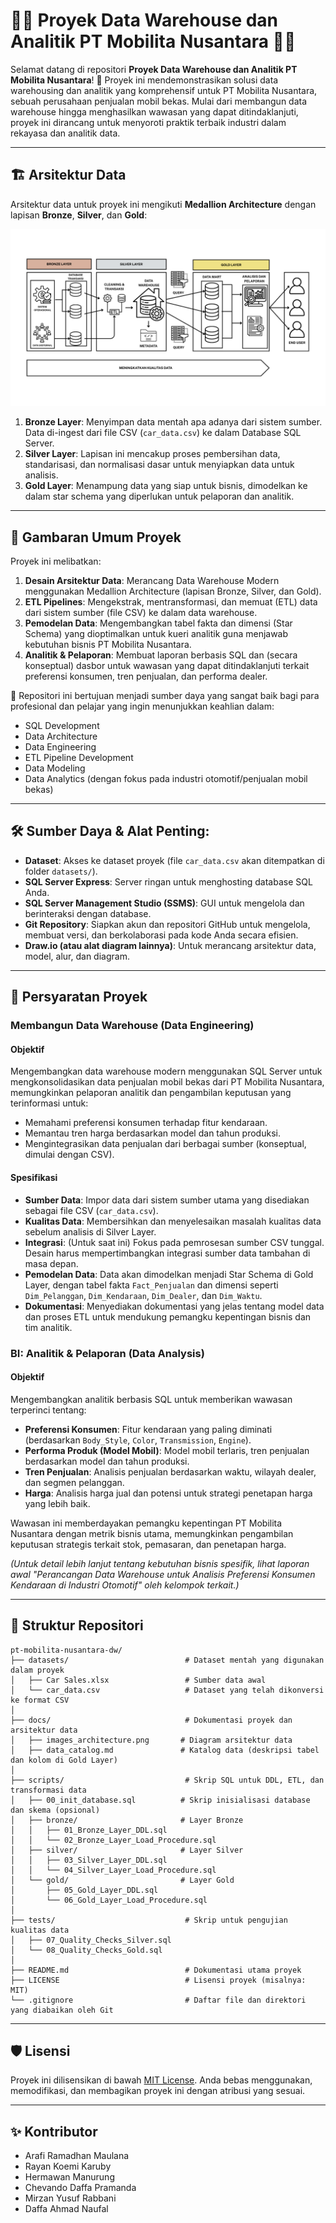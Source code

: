 # 🚗💨 Proyek Data Warehouse dan Analitik PT Mobilita Nusantara 🚗💨

Selamat datang di repositori **Proyek Data Warehouse dan Analitik PT Mobilita Nusantara**! 🚀
Proyek ini mendemonstrasikan solusi data warehousing dan analitik yang komprehensif untuk PT Mobilita Nusantara, sebuah perusahaan penjualan mobil bekas. Mulai dari membangun data warehouse hingga menghasilkan wawasan yang dapat ditindaklanjuti, proyek ini dirancang untuk menyoroti praktik terbaik industri dalam rekayasa dan analitik data.

---
## 🏗️ Arsitektur Data

Arsitektur data untuk proyek ini mengikuti **Medallion Architecture** dengan lapisan **Bronze**, **Silver**, dan **Gold**:

![Arsitektur Data Warehouse PT Mobilita Nusantara](docs/images_architecture.png)

1.  **Bronze Layer**: Menyimpan data mentah apa adanya dari sistem sumber. Data di-ingest dari file CSV (`car_data.csv`) ke dalam Database SQL Server.
2.  **Silver Layer**: Lapisan ini mencakup proses pembersihan data, standarisasi, dan normalisasi dasar untuk menyiapkan data untuk analisis.
3.  **Gold Layer**: Menampung data yang siap untuk bisnis, dimodelkan ke dalam star schema yang diperlukan untuk pelaporan dan analitik.

---
## 📖 Gambaran Umum Proyek

Proyek ini melibatkan:

1.  **Desain Arsitektur Data**: Merancang Data Warehouse Modern menggunakan Medallion Architecture (lapisan Bronze, Silver, dan Gold).
2.  **ETL Pipelines**: Mengekstrak, mentransformasi, dan memuat (ETL) data dari sistem sumber (file CSV) ke dalam data warehouse.
3.  **Pemodelan Data**: Mengembangkan tabel fakta dan dimensi (Star Schema) yang dioptimalkan untuk kueri analitik guna menjawab kebutuhan bisnis PT Mobilita Nusantara.
4.  **Analitik & Pelaporan**: Membuat laporan berbasis SQL dan (secara konseptual) dasbor untuk wawasan yang dapat ditindaklanjuti terkait preferensi konsumen, tren penjualan, dan performa dealer.

🎯 Repositori ini bertujuan menjadi sumber daya yang sangat baik bagi para profesional dan pelajar yang ingin menunjukkan keahlian dalam:
* SQL Development
* Data Architecture
* Data Engineering
* ETL Pipeline Development
* Data Modeling
* Data Analytics (dengan fokus pada industri otomotif/penjualan mobil bekas)

---
## 🛠️ Sumber Daya & Alat Penting:

* **Dataset**: Akses ke dataset proyek (file `car_data.csv` akan ditempatkan di folder `datasets/`).
* **SQL Server Express**: Server ringan untuk menghosting database SQL Anda.
* **SQL Server Management Studio (SSMS)**: GUI untuk mengelola dan berinteraksi dengan database.
* **Git Repository**: Siapkan akun dan repositori GitHub untuk mengelola, membuat versi, dan berkolaborasi pada kode Anda secara efisien.
* **Draw.io (atau alat diagram lainnya)**: Untuk merancang arsitektur data, model, alur, dan diagram.

---
## 🚀 Persyaratan Proyek

### Membangun Data Warehouse (Data Engineering)

#### Objektif
Mengembangkan data warehouse modern menggunakan SQL Server untuk mengkonsolidasikan data penjualan mobil bekas dari PT Mobilita Nusantara, memungkinkan pelaporan analitik dan pengambilan keputusan yang terinformasi untuk:
* Memahami preferensi konsumen terhadap fitur kendaraan.
* Memantau tren harga berdasarkan model dan tahun produksi.
* Mengintegrasikan data penjualan dari berbagai sumber (konseptual, dimulai dengan CSV).

#### Spesifikasi
* **Sumber Data**: Impor data dari sistem sumber utama yang disediakan sebagai file CSV (`car_data.csv`).
* **Kualitas Data**: Membersihkan dan menyelesaikan masalah kualitas data sebelum analisis di Silver Layer.
* **Integrasi**: (Untuk saat ini) Fokus pada pemrosesan sumber CSV tunggal. Desain harus mempertimbangkan integrasi sumber data tambahan di masa depan.
* **Pemodelan Data**: Data akan dimodelkan menjadi Star Schema di Gold Layer, dengan tabel fakta `Fact_Penjualan` dan dimensi seperti `Dim_Pelanggan`, `Dim_Kendaraan`, `Dim_Dealer`, dan `Dim_Waktu`.
* **Dokumentasi**: Menyediakan dokumentasi yang jelas tentang model data dan proses ETL untuk mendukung pemangku kepentingan bisnis dan tim analitik.

### BI: Analitik & Pelaporan (Data Analysis)

#### Objektif
Mengembangkan analitik berbasis SQL untuk memberikan wawasan terperinci tentang:
* **Preferensi Konsumen**: Fitur kendaraan yang paling diminati (berdasarkan `Body_Style`, `Color`, `Transmission`, `Engine`).
* **Performa Produk (Model Mobil)**: Model mobil terlaris, tren penjualan berdasarkan model dan tahun produksi.
* **Tren Penjualan**: Analisis penjualan berdasarkan waktu, wilayah dealer, dan segmen pelanggan.
* **Harga**: Analisis harga jual dan potensi untuk strategi penetapan harga yang lebih baik.

Wawasan ini memberdayakan pemangku kepentingan PT Mobilita Nusantara dengan metrik bisnis utama, memungkinkan pengambilan keputusan strategis terkait stok, pemasaran, dan penetapan harga.

*(Untuk detail lebih lanjut tentang kebutuhan bisnis spesifik, lihat laporan awal "Perancangan Data Warehouse untuk Analisis Preferensi Konsumen Kendaraan di Industri Otomotif" oleh kelompok terkait.)*

---
## 📂 Struktur Repositori

```
pt-mobilita-nusantara-dw/
├── datasets/                          # Dataset mentah yang digunakan dalam proyek
│   ├── Car Sales.xlsx                 # Sumber data awal
│   └── car_data.csv                   # Dataset yang telah dikonversi ke format CSV
│
├── docs/                              # Dokumentasi proyek dan arsitektur data
│   ├── images_architecture.png       # Diagram arsitektur data
│   ├── data_catalog.md               # Katalog data (deskripsi tabel dan kolom di Gold Layer)
│
├── scripts/                           # Skrip SQL untuk DDL, ETL, dan transformasi data
│   ├── 00_init_database.sql          # Skrip inisialisasi database dan skema (opsional)
│   ├── bronze/                       # Layer Bronze
│   │   ├── 01_Bronze_Layer_DDL.sql
│   │   └── 02_Bronze_Layer_Load_Procedure.sql
│   ├── silver/                       # Layer Silver
│   │   ├── 03_Silver_Layer_DDL.sql
│   │   └── 04_Silver_Layer_Load_Procedure.sql
│   └── gold/                         # Layer Gold
│       ├── 05_Gold_Layer_DDL.sql
│       └── 06_Gold_Layer_Load_Procedure.sql
│
├── tests/                             # Skrip untuk pengujian kualitas data
│   ├── 07_Quality_Checks_Silver.sql
│   └── 08_Quality_Checks_Gold.sql
│
├── README.md                          # Dokumentasi utama proyek
├── LICENSE                            # Lisensi proyek (misalnya: MIT)
└── .gitignore                         # Daftar file dan direktori yang diabaikan oleh Git
```

---
## 🛡️ Lisensi

Proyek ini dilisensikan di bawah [MIT License](LICENSE). Anda bebas menggunakan, memodifikasi, dan membagikan proyek ini dengan atribusi yang sesuai.

---
## ✨ Kontributor

* Arafi Ramadhan Maulana
* Rayan Koemi Karuby
* Hermawan Manurung
* Chevando Daffa Pramanda
* Mirzan Yusuf Rabbani
* Daffa Ahmad Naufal

